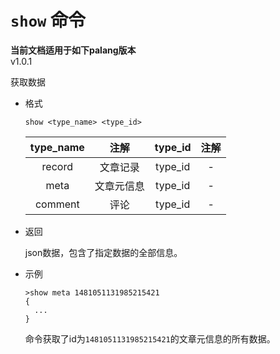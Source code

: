 # `show` 命令

**当前文档适用于如下palang版本**  
v1.0.1

获取数据

* 格式

  `show <type_name> <type_id>`

  | type_name |    注解    | type_id | 注解  |
  | :-------: | :--------: | :-----: | :---: |
  |  record   |  文章记录  | type_id |   -   |
  |   meta    | 文章元信息 | type_id |   -   |
  |  comment  |    评论    | type_id |   -   |

* 返回
  
  json数据，包含了指定数据的全部信息。

* 示例

  ```palang
  >show meta 1481051131985215421
  {
    ...
  }
  ```

  命令获取了id为`1481051131985215421`的文章元信息的所有数据。
